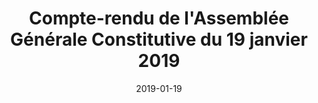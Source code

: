 ---
layout: default
date: 2019-01-19
img: 
category: pv
title: "Compte-rendu de l'Assemblée Générale Constitutive du 19 janvier 2019"
description: "Merci à tous d'être venu nombreux. L'association vient d'être créee. Vous pouvez désormais consulter le procès verbal d'assemblée constitutive."
tags: association
tag_url: /association/
doclink: "/doc/pv/pv_1.pdf"
meta: "noindex"
---